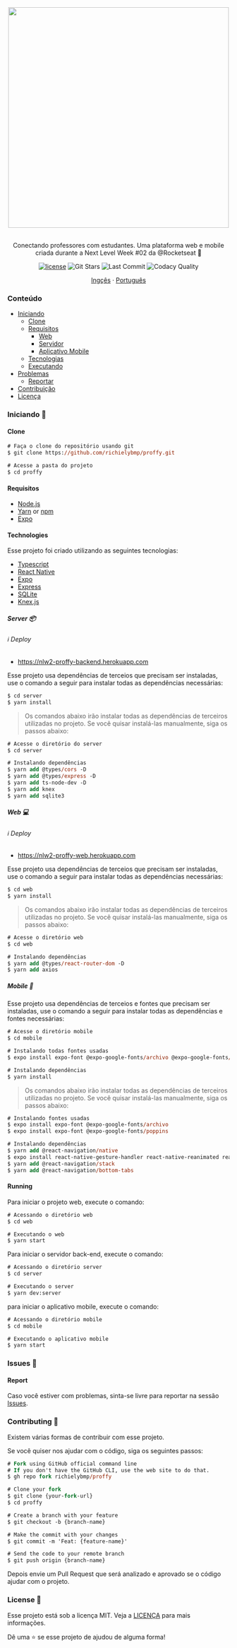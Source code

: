 <!-- 
    Thank you for reading this
    If you´re having any problem with this project please contact in the issues session
-->

<!-- VARS -->

[license-badge]: https://img.shields.io/github/license/richielybmp/proffy?color=%238257E5
[star-badge]: https://img.shields.io/github/stars/richielybmp/proffy?color=8257E5&logo=github
[last-commit-badge]: https://img.shields.io/github/last-commit/richielybmp/proffy?color=%238257E5
[netfly-badge]: https://img.shields.io/netlify/b4d3ee80-98f0-42d0-b3d0-13879c811a00?color=%238257E5
[codacy-badge]: https://app.codacy.com/project/badge/Grade/b2d32fa731984f3e9c3eaa814861c9db
[netfly-url]: https://richielybmp-proffy.netlify.app
[license-url]: https://github.com/richielybmp/proffy/blob/master/LICENSE
[issues-url]: https://github.com/richielybmp/proffy/issues/
[node-url]: https://nodejs.org/en
[yarn-url]: https://classic.yarnpkg.com/
[npm-url]:  https://www.npmjs.com/
[expo-url]: https://expo.io/
[nlw-badge]: https://img.shields.io/badge/NLW-building-important?logo=data:image/png;base64,iVBORw0KGgoAAAANSUhEUgAAABAAAAAQCAMAAAAoLQ9TAAAALVBMVEVHcExxWsF0XMJzXMJxWcFsUsD///9jRrzY0u6Xh9Gsn9n39fyMecy0qd2bjNJWBT0WAAAABHRSTlMA2Do606wF2QAAAGlJREFUGJVdj1cWwCAIBLEsRU3uf9xobDH8+GZwUYi8i6ucJwrxKE+7D0G9Q4vlYqtmCSjndr4CgCgzlyFgfKfKCVO0LrPKjmiqMxGXkJwNnXskqWG+1oSM+BSwD8f29YLNjvx/OQrn+g99oQSoNmt3PgAAAABJRU5ErkJggg==

<!-- VARS -->

<div align="center">  

<a href="https://nlw2-proffy-web.herokuapp.com" target="_blank">
<img width="500px" align="center" src="https://user-images.githubusercontent.com/54639269/89223832-dd796380-d5ad-11ea-9a39-fc852538ca13.png"></img>
</a>
</div>

<br>
<p align="center">
    Conectando professores com estudantes. Uma plataforma web e mobile criada durante a Next Level Week  #02 da @Rocketseat</a> 🚀
</p>



<div align="center">  
    
[![license][license-badge]][license-url]
![Git Stars][star-badge]
![Last Commit][last-commit-badge]
![Codacy Quality][codacy-badge]


</div>

<p align="center">
    <a href="README.md">Ingçês</a>
    ·
    <a href="README-pt-br.md">Português</a>
 </p>

### Conteúdo
* [Iniciando](#Getting-Started-)
    * [Clone](#Cloning)
    * [Requisitos](#Requisitos)
        * [Web](#Web-)
        * [Servidor](#Server-)
        * [Aplicativo Mobile](#Mobile-)
    * [Tecnologias](#Technologies)
    * [Executando](#Running)
* [Problemas](#Issues-)
    * [Reportar](#Report)
* [Contribuição](#Contributing-)
* [Licença](#License-)

### Iniciando 🚀

#### Clone

```ps
# Faça o clone do repositório usando git
$ git clone https://github.com/richielybmp/proffy.git

# Acesse a pasta do projeto
$ cd proffy
```

#### Requisitos
* [Node.js][node-url]
* [Yarn][yarn-url] or [npm][npm-url]
* [Expo][expo-url]

#### Technologies
Esse projeto foi criado utilizando as seguintes tecnologias:
<ul>
  <li><a href="https://www.typescriptlang.org/">Typescript</a></li>
  <li><a href="https://reactnative.dev/">React Native</a></li>
  <li><a href="https://expo.io/">Expo</a></li>
  <li><a href="https://expressjs.com/en/api.html#express">Express</a></li>
  <li><a href="https://www.sqlite.org/index.html">SQLite</a></li>
  <li><a href="http://knexjs.org/">Knex.js</a></li>
</ul>

##### Server 📦

###### :information_source: Deploy

- https://nlw2-proffy-backend.herokuapp.com

Esse projeto usa dependências de terceios que precisam ser instaladas, use o comando a seguir para instalar todas as dependências necessárias:

```ps
$ cd server
$ yarn install
```

>Os comandos abaixo irão instalar todas as dependências de terceiros utilizadas no projeto. Se você quisar instalá-las manualmente, siga os passos abaixo:

```ps
# Acesse o diretório do server
$ cd server

# Instalando dependências
$ yarn add @types/cors -D
$ yarn add @types/express -D
$ yarn add ts-node-dev -D
$ yarn add knex
$ yarn add sqlite3
```

##### Web 💻

###### :information_source: Deploy

- https://nlw2-proffy-web.herokuapp.com

Esse projeto usa dependências de terceios que precisam ser instaladas, use o comando a seguir para instalar todas as dependências necessárias:

```ps
$ cd web
$ yarn install
```

>Os comandos abaixo irão instalar todas as dependências de terceiros utilizadas no projeto. Se você quisar instalá-las manualmente, siga os passos abaixo:

```ps
# Acesse o diretório web
$ cd web

# Instalando dependências
$ yarn add @types/react-router-dom -D
$ yarn add axios
```

##### Mobile 📱

Esse projeto usa dependências de terceios e fontes que precisam ser instaladas, use o comando a seguir para instalar todas as dependências e fontes necessárias:

```ps
# Acesse o diretório mobile
$ cd mobile

# Instalando todas fontes usadas
$ expo install expo-font @expo-google-fonts/archivo @expo-google-fonts/poppins

# Instalando dependências
$ yarn install
```
>Os comandos abaixo irão instalar todas as dependências de terceiros utilizadas no projeto. Se você quisar instalá-las manualmente, siga os passos abaixo:

```ps
# Instalando fontes usadas
$ expo install expo-font @expo-google-fonts/archivo
$ expo install expo-font @expo-google-fonts/poppins

# Instalando dependências
$ yarn add @react-navigation/native
$ expo install react-native-gesture-handler react-native-reanimated react-native-screens react-native-safe-area-context @react-native-community/masked-view
$ yarn add @react-navigation/stack
$ yarn add @react-navigation/bottom-tabs
```

#### Running

Para iniciar o projeto web, execute o comando:

```ps
# Acessando o diretório web
$ cd web

# Executando o web
$ yarn start
```

Para iniciar o servidor back-end, execute o comando:

```ps
# Acessando o diretório server
$ cd server

# Executando o server
$ yarn dev:server
```

para iniciar o aplicativo mobile, execute o comando:

```ps
# Acessando o diretório mobile
$ cd mobile

# Executando o aplicativo mobile
$ yarn start
```

### Issues 🐛

#### Report

Caso você estiver com problemas, sinta-se livre para reportar na sessão [Issues][issues-url].

### Contributing 🤝 

Existem várias formas de contribuir com esse projeto.

Se você quiser nos ajudar com o código, siga os seguintes passos:

```ps
# Fork using GitHub official command line
# If you don't have the GitHub CLI, use the web site to do that.
$ gh repo fork richielybmp/proffy

# Clone your fork
$ git clone {your-fork-url}
$ cd proffy

# Create a branch with your feature
$ git checkout -b {branch-name}

# Make the commit with your changes
$ git commit -m 'Feat: {feature-name}'

# Send the code to your remote branch
$ git push origin {branch-name}
```

Depois envie um Pull Request que será analizado e aprovado se o código ajudar com o projeto.


### License 📝
Esse projeto está sob a licença MIT. Veja a [LICENÇA][license-url] para mais informações.

Dê uma ⭐️ se esse projeto de ajudou de alguma forma!